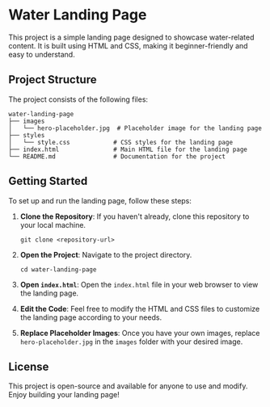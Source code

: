 # Water Landing Page

This project is a simple landing page designed to showcase water-related content. It is built using HTML and CSS, making it beginner-friendly and easy to understand.

## Project Structure

The project consists of the following files:

```
water-landing-page
├── images
│   └── hero-placeholder.jpg  # Placeholder image for the landing page
├── styles
│   └── style.css            # CSS styles for the landing page
├── index.html               # Main HTML file for the landing page
└── README.md                # Documentation for the project
```

## Getting Started

To set up and run the landing page, follow these steps:

1. **Clone the Repository**: If you haven't already, clone this repository to your local machine.

   ```
   git clone <repository-url>
   ```

2. **Open the Project**: Navigate to the project directory.

   ```
   cd water-landing-page
   ```

3. **Open `index.html`**: Open the `index.html` file in your web browser to view the landing page.

4. **Edit the Code**: Feel free to modify the HTML and CSS files to customize the landing page according to your needs.

5. **Replace Placeholder Images**: Once you have your own images, replace `hero-placeholder.jpg` in the `images` folder with your desired image.

## License

This project is open-source and available for anyone to use and modify. Enjoy building your landing page!